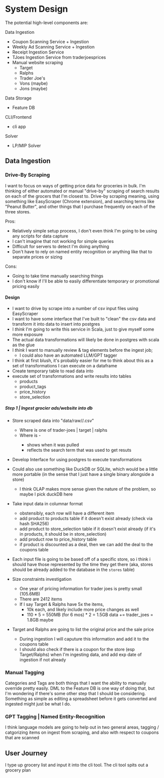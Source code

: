# System Design

The potential high-level components are:

Data Ingestion
  - Coupon Scanning Service + Ingestion
  - Weekly Ad Scanning Service + Ingestion
  - Receipt Ingestion Service
  - TJoes Ingestion Service from traderjoesprices
  - Manual website scraping
    - Target
    - Ralphs
    - Trader Joe's
    - Vons (maybe)
    - Jons (maybe)

Data Storage
  - Feature DB

CLI/Frontend
  - cli app

Solver
  - LP/MIP Solver

## Data Ingestion

### Drive-By Scraping

I want to focus on ways of getting price data for groceries in bulk. I'm thinking of either automated or manual "drive-by" scraping of search results on each of the grocers that I'm closest to. Drive-by scraping meaning, using something like EasyScraper (Chrome extension), and searching terms like "Peanut Butter", and other things that I purchase frequently on each of the three stores.

Pros:
  - Relatively simple setup process, I don't even think I'm going to be using any scripts for data capture
  - I can't imagine that not working for simple queries
  - Difficult for servers to detect I'm doing anything
  - Don't have to rely on named entity recognition or anything like that to separate prices or sizing

Cons:
  - Going to take time manually searching things
  - I don't know if I'll be able to easily differentiate temporary or promotional pricing easily

#### Design

- I want to drive by scrape into a number of csv input files using EasyScraper
- I want to have some interface that I've built to "clean" the csv data and transform it into data to insert into postgres
- I *think* I'm going to write this service in Scala, just to give myself some more exposure
- The actual data transformations will likely be done in postgres with scala as the glue
- I *think* I want to manually review & tag elements before the ingest job;
  - I could also have an automated LLM/GPT tagger
- I think at first blush, it's probably easier for me to think about this as a set of transformations I can execute on a dataframe
- Create temporary table to read data into
- execute set of transformations and write results into tables
  - products
  - product_tags
  - price_history
  - store_selection

##### Step 1 | Ingest grocier ads/website into db

- Store scraped data into "data/raw/<store>/<filename>.csv"
  - Where <store> is one of trader-joes | target | ralphs
  - Where <filename> is <search-term>-<datetime>
    - shows when it was pulled <datetime> 
    - reflects the search term that was used to get resuts <search-term>

- Develop Interface for using postgres to execute transformations
- Could also use something like DuckDB or SQLite, which would be a little more portable (in the sense that I just have a single binary alongside a store)
  - I think OLAP makes more sense given the nature of the problem, so maybe I pick duckDB here

- Take input data in columnar format
  - obstensibly, each row will have a different item
  - add product to products table if it doesn't exist already (check via hash SHA256)
  - add product to store_selection table if it doesn't exist already (if it's in products, it should be in store_selection)  
  - add product row to price_history table
  - if product is discounted as a deal, then we can add the deal to the coupons table

- Each input file is going to be based off of a specific store, so i think i should have those represented by the time they get there (aka, stores should be already added to the database in the `stores` table)

- Size constraints investigation
  - One year of pricing information for trader joes is pretty small (105.6MB)
  - There are 2412 items
  - If I say Target & Ralphs have 5x the items, 
    - 10k each, and likely include more price changes as well
    - 110 * 5 = 550MB (for 6 mos) * 2 = 1.5GB data += trader_joes = 1.8GB maybe

- Target and Ralphs are going to list the original price and the sale price
  - During ingestion I will caputure this information and add it to the coupons table
  - I should also check if there is a coupon for the store (esp Target/Ralphs) when I'm ingesting data, and add exp date of ingestion if not already

### Manual Tagging

Categories and Tags are both things that I want the ability to manually override pretty easily. DML to the Feature DB is one way of doing that, but I'm wondering if there's some other step that I should be considering. Something as simple as editing a spreadsheet before it gets converted and ingested might just be what I do. 

### GPT Tagging | Named Entity-Recognition

I think language models are going to help out in two general areas, tagging / catgorizing items on ingest from scraping, and also with respect to coupons that are scanned  

## User Journey

I type up grocery list and input it into the cli tool. The cli tool spits out a grocery plan
